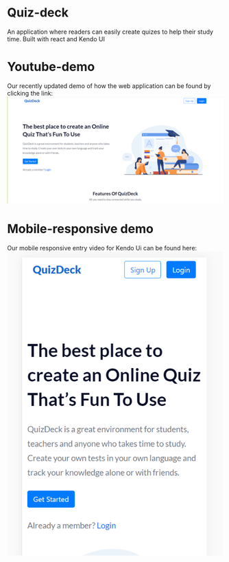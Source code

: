 # Quiz-deck
An application where readers can easily create quizes to help their study time. Built with react and Kendo UI



# Youtube-demo
Our recently updated demo of how the web application can be found by clicking the link:
[![IMAGE ALT TEXT HERE](https://github.com/AmyXandra/Quiz-deck/blob/master/src/quizdeck_desktop.PNG)](http://www.youtube.com/watch?v=iLALphLSmG8)



# Mobile-responsive demo
Our mobile responsive entry video for Kendo Ui can be found here:
[![IMAGE ALT TEXT HERE](https://github.com/AmyXandra/Quiz-deck/blob/master/src/quizdeck_mobile.PNG)](http://www.youtube.com/watch?v=iLALphLSmG8)
